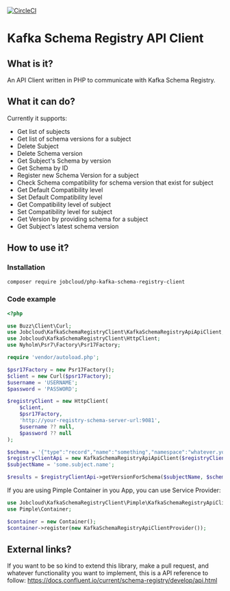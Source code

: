 [![CircleCI](https://circleci.com/gh/jobcloud/php-kafka-schema-registry-client/tree/master.svg?style=svg)](https://circleci.com/gh/jobcloud/php-kafka-schema-registry-client/tree/master)

# Kafka Schema Registry API Client

## What is it?
An API Client written in PHP to communicate with Kafka Schema Registry.

## What it can do?
Currently it supports:

* Get list of subjects
* Get list of schema versions for a subject
* Delete Subject
* Delete Schema version
* Get Subject's Schema by version
* Get Schema by ID 
* Register new Schema Version for a subject
* Check Schema compatibility for schema version that exist for subject
* Get Default Compatibility level
* Set Default Compatibility level
* Get Compatibility level of subject
* Set Compatibility level for subject
* Get Version by providing schema for a subject
* Get Subject's latest schema version

## How to use it?
### Installation
```bash
composer require jobcloud/php-kafka-schema-registry-client
```

### Code example

```php
<?php

use Buzz\Client\Curl;
use Jobcloud\KafkaSchemaRegistryClient\KafkaSchemaRegistryApiApiClient;
use Jobcloud\KafkaSchemaRegistryClient\HttpClient;
use Nyholm\Psr7\Factory\Psr17Factory;

require 'vendor/autoload.php';

$psr17Factory = new Psr17Factory();
$client = new Curl($psr17Factory);
$username = 'USERNAME';
$password = 'PASSWORD';

$registryClient = new HttpClient(
    $client,
    $psr17Factory,
    'http://your-registry-schema-server-url:9081',
    $username ?? null,
    $password ?? null
);

$schema = '{"type":"record","name":"something","namespace":"whatever.you.want","fields":[{"name":"id","type":"string"}]}';
$registryClientApi = new KafkaSchemaRegistryApiApiClient($registryClient);
$subjectName = 'some.subject.name';

$results = $registryClientApi->getVersionForSchema($subjectName, $schema);
```

If you are using Pimple Container in you App, you can use Service Provider:
```php
use Jobcloud\KafkaSchemaRegistryClient\Pimple\KafkaSchemaRegistryApiClientProvider;
use Pimple\Container;

$container = new Container();
$container->register(new KafkaSchemaRegistryApiClientProvider());
```

## External links?
If you want to be so kind to extend this library, make a pull request, 
and whatever functionality you want to implement, this is a API reference to follow: 
https://docs.confluent.io/current/schema-registry/develop/api.html